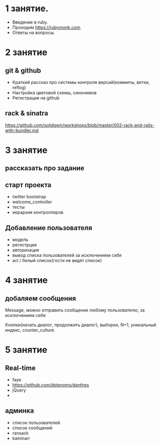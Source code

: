 # 1 занятие. 

* Введение в ruby. 
* Проходим https://rubymonk.com.
* Ответы на вопросы.

# 2 занятие
## git & github

* Краткий рассказ про системы контроля версий(коммиты, ветки, reflog)
* Настройка цветовой схемы, синонимов
* Регистрация на github

## rack & sinatra
https://github.com/solidgem/workshops/blob/master/002-rack-and-rails-with-bundler.md

# 3 занятие
## рассказать про задание

## старт проекта

* twitter bootstrap
* welcome_controller
* тесты
* иерархия контроллеров

## Добавление пользователя

* модель
* регистрция
* авторизация
* вывод списка пользователей за исключением себя
* acl / белый список(гости не видят список)

# 4 занятие
## добаляем сообщения

Message, можно отправить сообщение любому пользователю, за исключением себя

Кнопки(начать диалог, продолжить диалог), выборки, N+1, уникальный индекс, counter_culture

# 5 занятие
## Real-time

* faye
* https://github.com/dotpromo/danthes 
* jQuery
* 
## админка

* список пользователей
* список сообщений
* ransack
* kaminari
